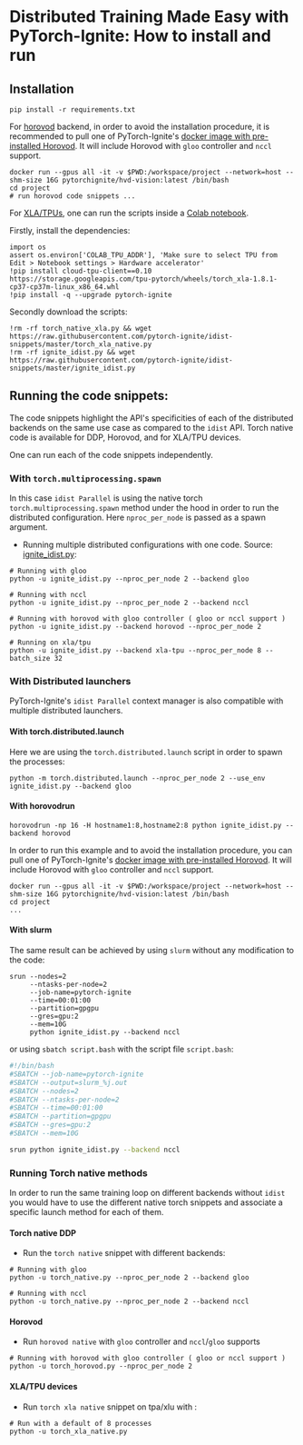 Distributed Training Made Easy with PyTorch-Ignite: How to install and run
===

## Installation

```commandline
pip install -r requirements.txt
```

For [horovod](https://github.com/horovod/horovod) backend, in order to avoid the installation procedure, it is recommended to pull one of PyTorch-Ignite's [docker image with pre-installed Horovod](https://github.com/pytorch/ignite/blob/master/docker/hvd/Dockerfile.hvd-base). It will include Horovod with `gloo` controller and `nccl` support.

```commandline
docker run --gpus all -it -v $PWD:/workspace/project --network=host --shm-size 16G pytorchignite/hvd-vision:latest /bin/bash
cd project
# run horovod code snippets ...
```

For [XLA/TPUs](https://github.com/pytorch/xla), one can run the scripts inside a [Colab notebook](https://colab.research.google.com/). 

Firstly, install the dependencies: 
```commandline
import os
assert os.environ['COLAB_TPU_ADDR'], 'Make sure to select TPU from Edit > Notebook settings > Hardware accelerator'
!pip install cloud-tpu-client==0.10 https://storage.googleapis.com/tpu-pytorch/wheels/torch_xla-1.8.1-cp37-cp37m-linux_x86_64.whl
!pip install -q --upgrade pytorch-ignite
```

Secondly download the scripts:
```commandline
!rm -rf torch_native_xla.py && wget https://raw.githubusercontent.com/pytorch-ignite/idist-snippets/master/torch_xla_native.py
!rm -rf ignite_idist.py && wget https://raw.githubusercontent.com/pytorch-ignite/idist-snippets/master/ignite_idist.py
```

## Running the code snippets:

The code snippets highlight the API's specificities of each of the distributed backends on the same use case as compared to the `idist` API. Torch native code is available for DDP, Horovod, and for XLA/TPU devices. 

One can run each of the code snippets independently. 

### With `torch.multiprocessing.spawn` 
In this case `idist Parallel` is using the native torch `torch.multiprocessing.spawn` method under the hood in order to run the distributed configuration. Here `nproc_per_node` is passed as a spawn argument.

- Running multiple distributed configurations with one code. Source: [ignite_idist.py](https://github.com/pytorch-ignite/idist-snippets/blob/master/ignite_idist.py):
 ```commandline
# Running with gloo
python -u ignite_idist.py --nproc_per_node 2 --backend gloo

# Running with nccl
python -u ignite_idist.py --nproc_per_node 2 --backend nccl

# Running with horovod with gloo controller ( gloo or nccl support )
python -u ignite_idist.py --backend horovod --nproc_per_node 2

# Running on xla/tpu
python -u ignite_idist.py --backend xla-tpu --nproc_per_node 8 --batch_size 32
```

### With Distributed launchers
PyTorch-Ignite's `idist Parallel`  context manager is also compatible with multiple distributed launchers.



#### With torch.distributed.launch

Here we are using the `torch.distributed.launch` script in order to spawn the processes:

```commandline
python -m torch.distributed.launch --nproc_per_node 2 --use_env ignite_idist.py --backend gloo
```

#### With horovodrun

```commandline
horovodrun -np 16 -H hostname1:8,hostname2:8 python ignite_idist.py --backend horovod
```

 
In order to run  this example and to avoid the installation procedure, you can pull one of PyTorch-Ignite's [docker image with pre-installed Horovod](https://github.com/pytorch/ignite/blob/master/docker/hvd/Dockerfile.hvd-base). It will include Horovod with `gloo` controller and `nccl` support.

```commandline
docker run --gpus all -it -v $PWD:/workspace/project --network=host --shm-size 16G pytorchignite/hvd-vision:latest /bin/bash
cd project
...
```


#### With slurm

The same result can be achieved  by using `slurm` without any modification to the code:

```commandline
srun --nodes=2
     --ntasks-per-node=2 
     --job-name=pytorch-ignite 
     --time=00:01:00  
     --partition=gpgpu 
     --gres=gpu:2
     --mem=10G 
     python ignite_idist.py --backend nccl
```

or using `sbatch script.bash` with the script file `script.bash`:
```bash
#!/bin/bash
#SBATCH --job-name=pytorch-ignite
#SBATCH --output=slurm_%j.out
#SBATCH --nodes=2
#SBATCH --ntasks-per-node=2
#SBATCH --time=00:01:00
#SBATCH --partition=gpgpu
#SBATCH --gres=gpu:2
#SBATCH --mem=10G

srun python ignite_idist.py --backend nccl
```

### Running Torch native methods
In order to run the same training loop on different backends without `idist` you would have to use the different native torch snippets and associate a specific launch method for each of them. 

#### Torch native DDP
- Run the `torch native` snippet with different backends:
```commandline
# Running with gloo 
python -u torch_native.py --nproc_per_node 2 --backend gloo

# Running with nccl
python -u torch_native.py --nproc_per_node 2 --backend nccl
```

#### Horovod

- Run `horovod native` with `gloo` controller and `nccl`/`gloo` supports

```commandline
# Running with horovod with gloo controller ( gloo or nccl support )
python -u torch_horovod.py --nproc_per_node 2

```

#### XLA/TPU devices

- Run `torch xla native` snippet on tpa/xlu with :
```commandline
# Run with a default of 8 processes 
python -u torch_xla_native.py
```
